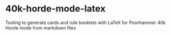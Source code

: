 # 40k-horde-mode-latex
Tooling to generate cards and rule booklets with LaTeX for Poorhammer 40k Horde mode from markdown files
